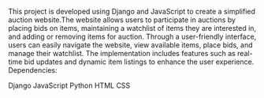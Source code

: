 This project is developed using Django and JavaScript to create a simplified auction website.The website allows users to participate in auctions by placing bids on items, maintaining a watchlist of items they are interested in, and adding or removing items for auction.
Through a user-friendly interface, users can easily navigate the website, view available items, place bids, and manage their watchlist.
The implementation includes features such as real-time bid updates and dynamic item listings to enhance the user experience.
Dependencies:

Django
JavaScript
Python
HTML
CSS
